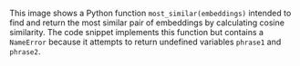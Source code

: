 This image shows a Python function `most_similar(embeddings)` intended to find and return the most similar pair of embeddings by calculating cosine similarity. The code snippet implements this function but contains a `NameError` because it attempts to return undefined variables `phrase1` and `phrase2`.